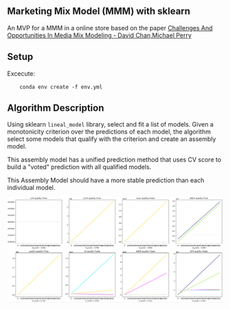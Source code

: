 ## Marketing Mix Model (MMM) with sklearn 
An MVP for a MMM in a online store based on the paper [Challenges And Opportunities In Media Mix Modeling - David Chan,Michael Perry](https://static.googleusercontent.com/media/research.google.com/en//pubs/archive/2d0395bc7d4d13ddedef54d744ba7748e8ba8dd1.pdf)

## Setup
Excecute: 
```
    conda env create -f env.yml
```

## Algorithm Description

Using sklearn `lineal_model` library, select and fit a list of models. Given a monotonicity criterion over the predictions of each model, the algorithm select some models that qualify with the criterion and create an assembly model.

This assembly model has a unified prediction method that uses CV score to build a "voted" prediction with all qualified models.

This Assembly Model should have a more stable prediction than each individual model.  

![alt text](img.PNG)
